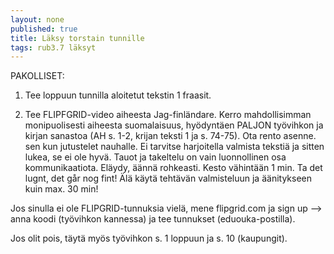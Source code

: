 ```yaml
---
layout: none
published: true
title: Läksy torstain tunnille
tags: rub3.7 läksyt
---
```

PAKOLLISET:

1. Tee loppuun tunnilla aloitetut tekstin 1 fraasit.

2. Tee FLIPFGRID-video aiheesta Jag-finländare. Kerro mahdollisimman monipuolisesti aiheesta suomalaisuus, hyödyntäen PALJON työvihkon ja kirjan sanastoa (AH s. 1-2, krijan teksti 1 ja s. 74-75). Ota rento asenne. sen kun jutustelet nauhalle. Ei tarvitse harjoitella valmista tekstiä ja sitten lukea, se ei ole hyvä. Tauot ja takeltelu on vain luonnollinen osa kommunikaatiota. Eläydy, äännä rohkeasti. Kesto vähintään 1 min. Ta det lugnt, det går nog fint! Älä käytä tehtävän valmisteluun ja äänitykseen kuin max. 30 min!

Jos sinulla ei ole FLIPGRID-tunnuksia vielä, mene flipgrid.com ja sign up --> anna koodi (työvihkon kannessa) ja tee tunnukset (eduouka-postilla).

Jos olit pois, täytä myös työvihkon s. 1 loppuun ja s. 10 (kaupungit).


